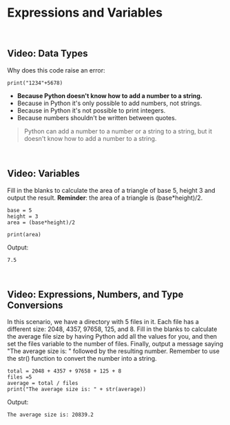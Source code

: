 # Expressions and Variables

<br>

## Video: Data Types

Why does this code raise an error:

```
print("1234"+5678)
```

* **Because Python doesn't know how to add a number to a string.**
* Because in Python it's only possible to add numbers, not strings.
* Because in Python it's not possible to print integers.
* Because numbers shouldn't be written between quotes.

> Python can add a number to a number or a string to a string, but it doesn't know how to add a number to a string.

<br>

## Video: Variables

Fill in the blanks to calculate the area of a triangle of base 5, height 3 and output the result. **Reminder**: the area of a triangle is (base*height)/2.

```
base = 5
height = 3
area = (base*height)/2

print(area)
```

Output:

```
7.5
```

<br>

## Video: Expressions, Numbers, and Type Conversions

In this scenario, we have a directory with 5 files in it. Each file has a different size: 2048, 4357, 97658, 125, and 8. Fill in the blanks to calculate the average file size by having Python add all the values for you, and then set the files variable to the number of files. Finally, output a message saying "The average size is: " followed by the resulting number. Remember to use the str() function to convert the number into a string. 

```
total = 2048 + 4357 + 97658 + 125 + 8
files =5
average = total / files
print("The average size is: " + str(average))
```

Output:

```
The average size is: 20839.2
```